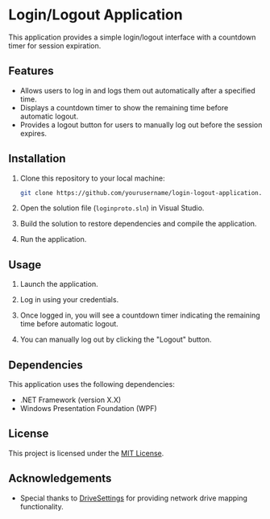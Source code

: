 # Login/Logout Application

This application provides a simple login/logout interface with a countdown timer for session expiration.

## Features

- Allows users to log in and logs them out automatically after a specified time.
- Displays a countdown timer to show the remaining time before automatic logout.
- Provides a logout button for users to manually log out before the session expires.

## Installation

1. Clone this repository to your local machine:

    ```bash
    git clone https://github.com/yourusername/login-logout-application.git
    ```

2. Open the solution file (`loginproto.sln`) in Visual Studio.

3. Build the solution to restore dependencies and compile the application.

4. Run the application.

## Usage

1. Launch the application.

2. Log in using your credentials.

3. Once logged in, you will see a countdown timer indicating the remaining time before automatic logout.

4. You can manually log out by clicking the "Logout" button.

## Dependencies

This application uses the following dependencies:

- .NET Framework (version X.X)
- Windows Presentation Foundation (WPF)

## License

This project is licensed under the [MIT License](LICENSE).

## Acknowledgements

- Special thanks to [DriveSettings](DriveSettings.cs) for providing network drive mapping functionality.
